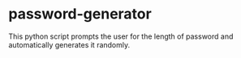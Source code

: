 # password-generator
This python script prompts the user for the length of password and automatically generates it randomly.

